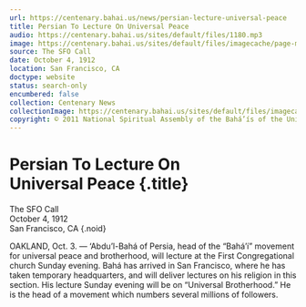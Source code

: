 ```yaml
---
url: https://centenary.bahai.us/news/persian-lecture-universal-peace
title: Persian To Lecture On Universal Peace
audio: https://centenary.bahai.us/sites/default/files/1180.mp3
image: https://centenary.bahai.us/sites/default/files/imagecache/page-main-image/images/press_clippings/10-04-1912%2CThe%20SFO%20Call%2CPersian%20to%20Lecture%20on%20Universal%20Peace%20-%202400%20dpi%20-%20001_Page_1_Image_0001.png
source: The SFO Call
date: October 4, 1912
location: San Francisco, CA
doctype: website
status: search-only
encumbered: false
collection: Centenary News
collectionImage: https://centenary.bahai.us/sites/default/files/imagecache/theme-image/main_image/abdulbaha-overview-small_0.jpg
copyright: © 2011 National Spiritual Assembly of the Bahá’ís of the United States
---
```



# Persian To Lecture On Universal Peace {.title}

The SFO Call  
October 4, 1912  
San Francisco, CA
{.noid}  



OAKLAND, Oct. 3. — ‘Abdu’l-Bahá of Persia, head of the “Bahá’í” movement for universal peace and brotherhood, will lecture at the First Congregational church Sunday evening. Bahá has arrived in San Francisco, where he has taken temporary headquarters, and will deliver lectures on his religion in this section. His lecture Sunday evening will be on “Universal Brotherhood.” He is the head of a movement which numbers several millions of followers.